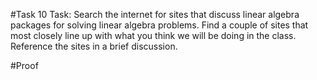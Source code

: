 #Task 10
 Task: Search the internet for sites that discuss linear algebra packages for solving linear algebra problems. Find a couple of sites that most closely line up with what you think we will be doing in the class. Reference the sites in a brief discussion. 

#Proof

